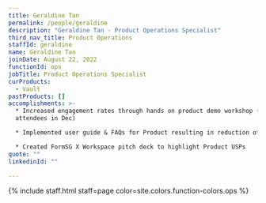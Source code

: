 ```yaml
---
title: Geraldine Tan
permalink: /people/geraldine
description: "Geraldine Tan - Product Operations Specialist"
third_nav_title: Product Operations
staffId: geraldine
name: Geraldine Tan
joinDate: August 22, 2022
functionId: ops
jobTitle: Product Operations Specialist
curProducts:
  - Vault
pastProducts: []
accomplishments: >-
  * Increased engagement rates through hands on product demo workshop (564
  attendees in Dec)

  * Implemented user guide & FAQs for Product resulting in reduction of L1 tickets by 85.9%

  * Created FormSG X Workspace pitch deck to highlight Product USPs
quote: ""
linkedinId: ""

---
```


{% include staff.html staff=page color=site.colors.function-colors.ops %}

